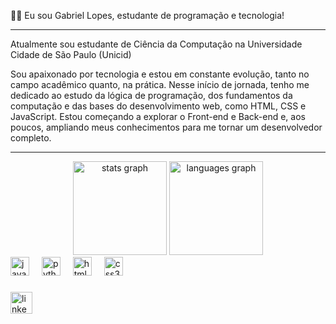 👨‍💻 Eu sou Gabriel Lopes, estudante de programação e tecnologia!
<hr>

Atualmente sou estudante de Ciência da Computação na Universidade Cidade de São Paulo (Unicid)

Sou apaixonado por tecnologia e estou em constante evolução, tanto no campo acadêmico quanto, na prática. Nesse início de jornada, tenho me dedicado ao estudo da lógica de programação, dos fundamentos da computação e das bases do desenvolvimento web, como HTML, CSS e JavaScript. Estou começando a explorar o Front-end e Back-end e, aos poucos, ampliando meus conhecimentos para me tornar um desenvolvedor completo.

<hr>

<div align="center">
  <img src="https://github-readme-stats.vercel.app/api?username=lopesz06&hide_title=false&hide_rank=false&show_icons=true&include_all_commits=true&count_private=true&disable_animations=false&theme=dracula&locale=en&hide_border=false" height="150" alt="stats graph"  />
  <img src="https://github-readme-stats.vercel.app/api/top-langs?username=lopesz06&locale=en&hide_title=false&layout=compact&card_width=320&langs_count=5&theme=dracula&hide_border=false" height="150" alt="languages graph"  />
</div>

<div align="left">
  <img src="https://cdn.jsdelivr.net/gh/devicons/devicon/icons/javascript/javascript-original.svg" height="30" alt="javascript logo"  />
  <img width="12" />
  <img src="https://cdn.jsdelivr.net/gh/devicons/devicon/icons/python/python-original.svg" height="30" alt="python logo"  />
  <img width="12" />
  <img src="https://cdn.jsdelivr.net/gh/devicons/devicon/icons/html5/html5-original.svg" height="30" alt="html5 logo"  />
  <img width="12" />
  <img src="https://cdn.jsdelivr.net/gh/devicons/devicon/icons/css3/css3-original.svg" height="30" alt="css3 logo"  />
  <img width="12" />
</div>

###

<div align="left">
  <a href = https://www.linkedin.com/in/gabriel-lopes-cordeiro-8651b1202/><img src="https://img.shields.io/static/v1?message=LinkedIn&logo=linkedin&label=&color=0077B5&logoColor=white&labelColor=&style=for-the-badge" height="35" alt="linkedin logo"  /></a>
</div>

